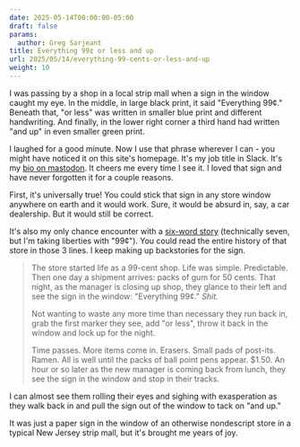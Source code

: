 ```yaml
---
date: 2025-05-14T00:00:00-05:00
draft: false
params:
  author: Greg Sarjeant
title: Everything 99¢ or less and up
url: 2025/05/14/everything-99-cents-or-less-and-up
weight: 10
---
```


I was passing by a shop in a local strip mall when a sign in the window caught my eye. In the middle, in large black print, it said "Everything 99¢." Beneath that, "or less" was written in smaller blue print and different handwriting. And finally, in the lower right corner a third hand had written "and up" in even smaller green print.

I laughed for a good minute. Now I use that phrase wherever I can - you might have noticed it on this site's homepage. It's my job title in Slack. It's my [bio on mastodon](https://social.subcultureofone.org/@greg). It cheers me every time I see it. I loved that sign and have never forgotten it for a couple reasons.

First, it's universally true! You could stick that sign in any store window anywhere on earth and it would work. Sure, it would be absurd in, say, a car dealership. But it would still be correct.

It's also my only chance encounter with a [six-word story](https://en.wikipedia.org/wiki/For_sale:_baby_shoes,_never_worn) (technically seven, but I'm taking liberties with "99¢"). You could read the entire history of that store in those 3 lines. I keep making up backstories for the sign.

> The store started life as a 99-cent shop. Life was simple. Predictable. Then one day a shipment arrives: packs of gum for 50 cents. That night, as the manager is closing up shop, they glance to their left and see the sign in the window: "Everything 99¢." _Shit._
>
> Not wanting to waste any more time than necessary they run back in, grab the first marker they see, add "or less", throw it back in the window and lock up for the night.
> 
> Time passes. More items come in. Erasers. Small pads of post-its. Ramen. All is well until the packs of ball point pens appear. $1.50. An hour or so later as the new manager is coming back from lunch, they see the sign in the window and stop in their tracks.

I can almost see them rolling their eyes and sighing with exasperation as they walk back in and pull the sign out of the window to tack on "and up."

It was just a paper sign in the window of an otherwise nondescript store in a typical New Jersey strip mall, but it's brought me years of joy.